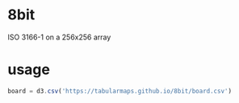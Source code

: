 # 8bit
ISO 3166-1 on a 256x256 array

# usage
```javascript
board = d3.csv('https://tabularmaps.github.io/8bit/board.csv')
```
